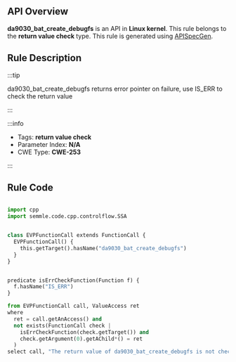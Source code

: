 ---
---


## API Overview
**da9030_bat_create_debugfs** is an API in **Linux kernel**. This rule belongs to the **return value check** type. This rule is generated using [APISpecGen](../../tools/APISpecGen).
## Rule Description

:::tip

da9030_bat_create_debugfs returns error pointer on failure, use IS_ERR to check the return value

:::

:::info

- Tags: **return value check**
- Parameter Index: **N/A**
- CWE Type: **CWE-253**

:::

## Rule Code
```python

import cpp
import semmle.code.cpp.controlflow.SSA


class EVPFunctionCall extends FunctionCall {
  EVPFunctionCall() {
    this.getTarget().hasName("da9030_bat_create_debugfs")
  }
}


predicate isErrCheckFunction(Function f) {
  f.hasName("IS_ERR") 
}

from EVPFunctionCall call, ValueAccess ret
where
  ret = call.getAnAccess() and
  not exists(FunctionCall check |
    isErrCheckFunction(check.getTarget()) and
    check.getArgument(0).getAChild*() = ret
  )
select call, "The return value of da9030_bat_create_debugfs is not checked with IS_ERR."
    
```